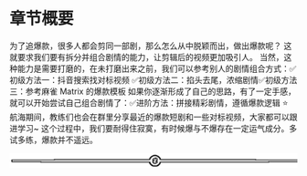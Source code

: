 # 章节概要

为了追爆款，很多人都会剪同一部剧，那么怎么从中脱颖而出，做出爆款呢？
这就要求我们要有拆分并组合剧情的能力，让剪辑后的视频更加吸引人。
当然，这种能力是需要打磨的，在未打磨出来之前，我们可以参考别人的剧情组合方式：✅初级方法一：抖音搜索找对标视频 ✅初级方法二：掐头去尾，浓缩剧情✅初级方法三：参考麻雀 Matrix 的爆款模板
如果你逐渐形成了自己的思路，有了一定手感，就可以开始尝试自己组合剧情了：✅进阶方法：拼接精彩剧情，遵循爆款逻辑
⭐️ 航海期间，教练们也会在群里分享最近的爆款短剧和一些对标视频，大家都可以跟进学习~
这个过程中，我们要耐得住寂寞，有时候爆与不爆存在一定运气成分。多试多练，爆款并不遥远。

![](img/e3f2879ffbe01683a4abd019b77011d8.png)